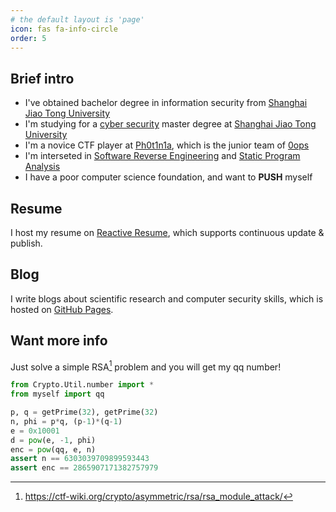 ```yaml
---
# the default layout is 'page'
icon: fas fa-info-circle
order: 5
---
```


<!-- > Add Markdown syntax content to file `_tabs/about.md`{: .filepath } and it will show up on this page.
{: .prompt-tip } -->

## Brief intro

* I've obtained bachelor degree in information security from [Shanghai Jiao Tong University](https://www.sjtu.edu.cn)
* I'm studying for a [cyber security](https://infosec.sjtu.edu.cn/index.aspx) master degree at [Shanghai Jiao Tong University](https://www.sjtu.edu.cn)
* I'm a novice CTF player at [Ph0t1n1a](https://ctftime.org/team/55197/), which is the junior team of [0ops](https://ctftime.org/team/4419)
* I'm interseted in [Software Reverse Engineering](https://en.wikipedia.org/wiki/Reverse_engineering#Software) and [Static Program Analysis](https://en.wikipedia.org/wiki/Program_analysis#Static_program_analysis)
* I have a poor computer science foundation, and want to **PUSH** myself

## Resume

I host my resume on [Reactive Resume](https://rxresu.me/cascades/resume-en), which supports continuous update & publish.

## Blog

I write blogs about scientific research and computer security skills, which is hosted on [GitHub Pages](https://github.com/cascades-sjtu/cascades-sjtu.github.io).

## Want more info

Just solve a simple RSA[^1] problem and you will get my qq number!

```python
from Crypto.Util.number import *
from myself import qq

p, q = getPrime(32), getPrime(32)
n, phi = p*q, (p-1)*(q-1)
e = 0x10001
d = pow(e, -1, phi)
enc = pow(qq, e, n)
assert n == 6303039709899593443
assert enc == 2865907171382757979
```

[^1]: https://ctf-wiki.org/crypto/asymmetric/rsa/rsa_module_attack/
